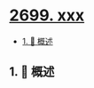 # [2699. xxx](https://github.com/Tdahuyou/TNotes.leetcode/tree/main/notes/2699.%20xxx)

<!-- region:toc -->

- [1. 📝 概述](#1--概述)

<!-- endregion:toc -->

## 1. 📝 概述
